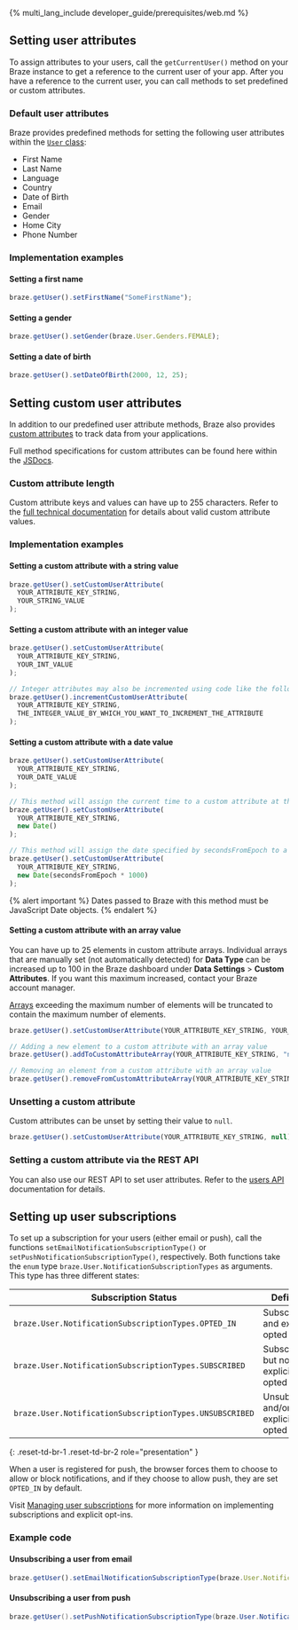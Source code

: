 {% multi_lang_include developer_guide/prerequisites/web.md %}

## Setting user attributes

To assign attributes to your users, call the `getCurrentUser()` method on your Braze instance to get a reference to the current user of your app. After you have a reference to the current user, you can call methods to set predefined or custom attributes.

### Default user attributes

Braze provides predefined methods for setting the following user attributes within the [`User` class](https://js.appboycdn.com/web-sdk/latest/doc/classes/braze.user.html):

- First Name
- Last Name
- Language
- Country
- Date of Birth
- Email
- Gender
- Home City
- Phone Number

### Implementation examples

#### Setting a first name

```javascript
braze.getUser().setFirstName("SomeFirstName");
```

#### Setting a gender

```javascript
braze.getUser().setGender(braze.User.Genders.FEMALE);
```

#### Setting a date of birth

```javascript
braze.getUser().setDateOfBirth(2000, 12, 25);
```

## Setting custom user attributes

In addition to our predefined user attribute methods, Braze also provides [custom attributes]({{site.baseurl}}/user_guide/data_and_analytics/custom_data/custom_attributes/#custom-attribute-data-types) to track data from your applications. 

Full method specifications for custom attributes can be found here within the [JSDocs](https://js.appboycdn.com/web-sdk/latest/doc/classes/braze.user.html).

### Custom attribute length

Custom attribute keys and values can have up to 255 characters. Refer to the [full technical documentation](https://js.appboycdn.com/web-sdk/latest/doc/classes/braze.user.html) for details about valid custom attribute values.

### Implementation examples

#### Setting a custom attribute with a string value

```javascript
braze.getUser().setCustomUserAttribute(
  YOUR_ATTRIBUTE_KEY_STRING,
  YOUR_STRING_VALUE
);
```

#### Setting a custom attribute with an integer value

```javascript
braze.getUser().setCustomUserAttribute(
  YOUR_ATTRIBUTE_KEY_STRING,
  YOUR_INT_VALUE
);

// Integer attributes may also be incremented using code like the following
braze.getUser().incrementCustomUserAttribute(
  YOUR_ATTRIBUTE_KEY_STRING,
  THE_INTEGER_VALUE_BY_WHICH_YOU_WANT_TO_INCREMENT_THE_ATTRIBUTE
);
```

#### Setting a custom attribute with a date value

```javascript
braze.getUser().setCustomUserAttribute(
  YOUR_ATTRIBUTE_KEY_STRING,
  YOUR_DATE_VALUE
);

// This method will assign the current time to a custom attribute at the time the method is called
braze.getUser().setCustomUserAttribute(
  YOUR_ATTRIBUTE_KEY_STRING,
  new Date()
);

// This method will assign the date specified by secondsFromEpoch to a custom attribute
braze.getUser().setCustomUserAttribute(
  YOUR_ATTRIBUTE_KEY_STRING,
  new Date(secondsFromEpoch * 1000)
);
```

{% alert important %}
Dates passed to Braze with this method must be JavaScript Date objects.
{% endalert %}

#### Setting a custom attribute with an array value

You can have up to 25 elements in custom attribute arrays. Individual arrays that are manually set (not automatically detected) for **Data Type** can be increased up to 100 in the Braze dashboard under **Data Settings** > **Custom Attributes**. If you want this maximum increased, contact your Braze account manager.

[Arrays]({{site.baseurl}}/developer_guide/platform_wide/getting_started/analytics_overview/#arrays) exceeding the maximum number of elements will be truncated to contain the maximum number of elements.

```javascript
braze.getUser().setCustomUserAttribute(YOUR_ATTRIBUTE_KEY_STRING, YOUR_ARRAY_OF_STRINGS);

// Adding a new element to a custom attribute with an array value
braze.getUser().addToCustomAttributeArray(YOUR_ATTRIBUTE_KEY_STRING, "new string");

// Removing an element from a custom attribute with an array value
braze.getUser().removeFromCustomAttributeArray(YOUR_ATTRIBUTE_KEY_STRING, "value to be removed");
```

### Unsetting a custom attribute

Custom attributes can be unset by setting their value to `null`.

```javascript
braze.getUser().setCustomUserAttribute(YOUR_ATTRIBUTE_KEY_STRING, null);
```

### Setting a custom attribute via the REST API

You can also use our REST API to set user attributes. Refer to the [users API]({{site.baseurl}}/developer_guide/rest_api/user_data/#user-data) documentation for details.

## Setting up user subscriptions

To set up a subscription for your users (either email or push), call the functions `setEmailNotificationSubscriptionType()`  or `setPushNotificationSubscriptionType()`, respectively. Both functions take the `enum` type `braze.User.NotificationSubscriptionTypes` as arguments. This type has three different states:

| Subscription Status | Definition |
| ------------------- | ---------- |
| `braze.User.NotificationSubscriptionTypes.OPTED_IN` | Subscribed, and explicitly opted in |
| `braze.User.NotificationSubscriptionTypes.SUBSCRIBED` | Subscribed, but not explicitly opted in |
| `braze.User.NotificationSubscriptionTypes.UNSUBSCRIBED` | Unsubscribed and/or explicitly opted out |
{: .reset-td-br-1 .reset-td-br-2 role="presentation" }

When a user is registered for push, the browser forces them to choose to allow or block notifications, and if they choose to allow push, they are set `OPTED_IN` by default. 

Visit [Managing user subscriptions]({{site.baseurl}}/user_guide/message_building_by_channel/email/managing_user_subscriptions/#managing-user-subscriptions) for more information on implementing subscriptions and explicit opt-ins.

### Example code

#### Unsubscribing a user from email

```javascript
braze.getUser().setEmailNotificationSubscriptionType(braze.User.NotificationSubscriptionTypes.UNSUBSCRIBED);
```

#### Unsubscribing a user from push

```java
braze.getUser().setPushNotificationSubscriptionType(braze.User.NotificationSubscriptionTypes.UNSUBSCRIBED);
```
